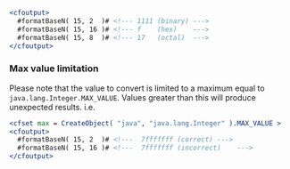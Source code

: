 ```cfm
<cfoutput>
  #formatBaseN( 15, 2  )# <!--- 1111 (binary) --->
  #formatBaseN( 15, 16 )# <!--- f    (hex)    --->
  #formatBaseN( 15, 8  )# <!--- 17   (octal)  --->
</cfoutput>
```

### Max value limitation

Please note that the value to convert is limited to a maximum equal to `java.lang.Integer.MAX_VALUE`. Values greater than this will produce unexpected results. i.e.

```cfm
<cfset max = CreateObject( "java", "java.lang.Integer" ).MAX_VALUE >
<cfoutput>
  #formatBaseN( 15, 2  )# <!---  7fffffff (correct) --->
  #formatBaseN( 15, 16 )# <!---  7fffffff (incorrect)    --->
</cfoutput>
```